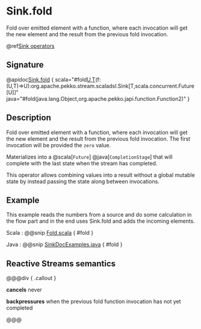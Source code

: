 # Sink.fold

Fold over emitted element with a function, where each invocation will get the new element and the result from the previous fold invocation.

@ref[Sink operators](../index.md#sink-operators)

## Signature

@apidoc[Sink.fold](Sink$) { scala="#fold[U,T](zero:U)(f:(U,T)=&gt;U):org.apache.pekko.stream.scaladsl.Sink[T,scala.concurrent.Future[U]]" java="#fold(java.lang.Object,org.apache.pekko.japi.function.Function2)" }

## Description

Fold over emitted element with a function, where each invocation will get the new element and the result from the
previous fold invocation. The first invocation will be provided the `zero` value.

Materializes into a @scala[`Future`] @java[`CompletionStage`] that will complete with the last state when the stream has completed.

This operator allows combining values into a result without a global mutable state by instead passing the state along
between invocations.

## Example

This example reads the numbers from a source and do some calculation in the flow part and in the end uses Sink.fold and adds the incoming elements.

Scala
:   @@snip [Fold.scala](/akka-docs/src/test/scala/docs/stream/operators/sink/Fold.scala) { #fold }

Java
:   @@snip [SinkDocExamples.java](/akka-docs/src/test/java/jdocs/stream/operators/SinkDocExamples.java) { #fold }

## Reactive Streams semantics

@@@div { .callout }

**cancels** never

**backpressures** when the previous fold function invocation has not yet completed

@@@

